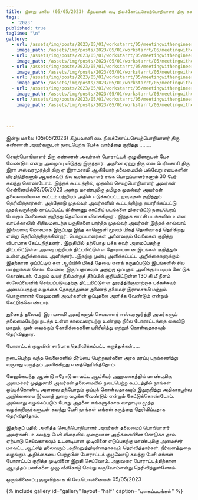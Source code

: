 ```yaml
---
title: இன்று மாலை (05/05/2023) கீழ்பவானி வடி நிலக்கோட்டசெயற்பொறியாளர் திரு கண்ணன் அவர்களுடன் நடைபெற்ற பேச்சு வார்த்தை குறித்து ........
tags:
  - '2023'
published: true
tagline: "\n"
gallery:
  - url: /assets/img/posts/2023/05/01/workstarrt/05/meetingwithengineer/img1.jpg
    image_path: /assets/img/posts/2023/05/01/workstarrt/05/meetingwithengineer/img1.jpg
  - url: /assets/img/posts/2023/05/01/workstarrt/05/meetingwithengineer/img2.jpg
    image_path: /assets/img/posts/2023/05/01/workstarrt/05/meetingwithengineer/img2.jpg
  - url: /assets/img/posts/2023/05/01/workstarrt/05/meetingwithengineer/img3.jpg
    image_path: /assets/img/posts/2023/05/01/workstarrt/05/meetingwithengineer/img3.jpg
  - url: /assets/img/posts/2023/05/01/workstarrt/05/meetingwithengineer/img4.jpg
    image_path: /assets/img/posts/2023/05/01/workstarrt/05/meetingwithengineer/img4.jpg
  - url: /assets/img/posts/2023/05/01/workstarrt/05/meetingwithengineer/img5.jpg
    image_path: /assets/img/posts/2023/05/01/workstarrt/05/meetingwithengineer/img5.jpg
  - url: /assets/img/posts/2023/05/01/workstarrt/05/meetingwithengineer/img6.jpg
    image_path: /assets/img/posts/2023/05/01/workstarrt/05/meetingwithengineer/img6.jpg
  
  
  
---
```


இன்று மாலை (05/05/2023) கீழ்பவானி வடி நிலக்கோட்டசெயற்பொறியாளர் திரு கண்ணன் அவர்களுடன் நடைபெற்ற பேச்சு வார்த்தை குறித்து ........

செயற்பொறியாளர் திரு கண்ணன் அவர்கள் போராட்டக் குழுவினருடன் பேச வேண்டும் என்று அழைப்பு விடுத்து இருந்தார்.
 அதனை ஏற்று திரு எஸ் பெரியசாமி திரு இரா .ஈஸ்வரமூர்த்தி
 திரு ஏ இராமசாமி ஆகியோர் தலைமையில் பல்வேறு சபைகளின் பிரதிநிதிகளும் ஆயக்கட்டு நில உரிமையாளர் சங்க பொறுப்பாளர்களும் 30 பேர் கலந்து கொண்டோம்.
 இந்தக் கூட்டத்தில்,
 முதலில் செயற்பொறியாளர் அவர்கள் சென்னையில்03/05/2023 அன்று மாண்புமிகு தமிழக முதல்வர் அவர்கள் தலைமையிலான கூட்டம் பற்றியும் அதில் எடுக்கப்பட்ட முடிவுகள் குறித்தும் தெரிவித்தார்கள்.
 அத்தோடு முதல்வர் அவர்களின் கூட்டத்திற்கு தயாரிக்கப்பட்டு முதல்வருக்கும் காட்டப்பட்ட மின்னணு காட்சிப் படங்களை திரையிட்டு நடைபெறப் போகும் வேலைகள் குறித்து தெளிவாக விளக்கினார் .
இந்தக் காட்சி படங்களில் உள்ள வாய்க்காலின் சிதிலமடைந்த பகுதிகளை பார்த்த முதல்வர் அவர்கள் இந்தக் கால்வாய் இவ்வளவு மோசமாக இருப்பது இந்த காணொளி மூலம் மிகத் தெளிவாகத் தெரிகிறது என்று தெரிவித்திருக்கின்றார்.
பொறுப்பாளர்கள் அனைவரும் வேலைகள் குறித்து விபரமாக கேட்டறிந்தனர் .
இறுதியில் தற்போது பக்க சுவர் அமைப்பதற்கு திட்டமிட்டுள்ள அளவு பற்றியும் திட்டமிட்டுள்ள தோராயமான இடங்கள் குறித்தும் உள்ளஅறிக்கையை அளித்தார். .இதற்கு முன்பு அளிக்கப்பட்ட அறிக்கைகளுக்கும் இதற்கான ஒப்பீட்டில் கள ஆய்வில் மிகத் தேவை எனக் கருதப்படும் இடங்களில் சில மாற்றங்கள் செய்ய வேண்டி இருப்பதாகவும் அதற்கு ஒப்புதல் அளிக்கும்படியும் கேட்டுக் கொண்டார்.
 மேலும் உயர் நீதிமன்றத் தீர்ப்பில் குறிப்பிட்டுள்ள  130 கி.மீ நீளம் ஸ்லேப்லைனிங் செய்யப்படுவதற்கு திட்டமிட்டுள்ள தூரத்திற்குமாற்றாக பக்கச்சுவர் அமைப்பதற்கு வழக்கை தொகுத்துள்ள துணைத் தலைவர் இராமசாமி மற்றும் பொருளாளர் வேலுமணி அவர்களின் ஒப்புதலை அளிக்க வேண்டும் என்றும் கேட்டுக்கொண்டார்.

துணைத் தலைவர் இராமசாமி அவர்களும்  செயலாளர் ஈஸ்வரமூர்த்தி அவர்களும் தலைமையேற்று நடத்த உள்ள காலவரையற்ற உண்ணா நிலை போராட்டத்தை கைவிடு மாறும்,
 முன் வைக்கும் கோரிக்கைகளை பரிசீலித்து ஏற்றுக் கொள்வதாகவும் தெரிவித்தார்.

 போராட்டக் குழுவின் சார்பாக தெரிவிக்கப்பட்ட கருத்துக்கள்.....

 நடைபெற்று வந்த வேலைகளில் தீர்ப்பை பெற்றவர்களை அரசு தரப்பு புறக்கணித்து வருவது வருத்தம் அளிக்கிறது எனத்தெரிவித்தோம்.
 
மேலும்கடந்த ஆண்டு ஈரோடு மாவட்ட ஆட்சியர் அலுவலகத்தில் மாண்புமிகு அமைச்சர் முத்துசாமி அவர்கள் தலைமையில் நடைபெற்ற கூட்டத்தில் நாங்கள் ஒப்புக்கொண்ட அளவை தற்போதும் ஒப்புக் கொள்வதாகவும்
 இதுகுறித்து அதிகாரபூர்வ அறிக்கையை நீர்வளத் துறை வழங்க வேண்டும் என்றும் கேட்டுக்கொண்டோம்.
 அவ்வாறு வழங்கப்படும் போது அதனை எங்களுக்காக வாதாடிய மூத்த வழக்கறிஞர்களுடன் கலந்து பேசி நாங்கள் எங்கள் கருத்தை தெரிவிப்பதாக தெரிவித்தோம்.

 இதற்குப் பதில் அளித்த செயற்பொறியாளர் அவர்கள் தலைமைப் பொறியாளர் அவர்களிடம் கலந்து பேசி விரைவில் முறையான அறிக்கையினை கொடுக்க தாம் ஏற்பாடு செய்வதாகவும் உடனடியான முடிவினை எடுப்பதற்கு மாண்புமிகு அமைச்சர் மாவட்ட ஆட்சித் தலைவரும் அறிவுறுத்தியுள்ளதாகவும் தெரிவித்தார்கள்.
 நீர்வளத்துறை வழங்கும் அறிக்கையை பெற்றபின் போராட்டக் குழுவோடு கலந்து பேசி எங்கள் போராட்டம் குறித்த முடிவினை இறுதி செய்வோம்.
 அதுவரை போராட்டத்திற்கான ஆயத்தப் பணிகளை முழு வீச்சோடு செய்து வருவோம்என்று தெரிவித்துள்ளோம்.

ஒருங்கிணைப்பு குழுவிற்காக
கி.வே.பொன்னையன்
05/05/2023



{% include gallery id="gallery" layout="half" caption="புகைப்படங்கள்" %}

